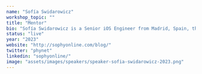```yaml
---
name: "Sofía Swidarowicz"
workshop_topic: ""
title: "Mentor"
bio: "Sofía Swidarowicz is a Senior iOS Engineer from Madrid, Spain, that has worked in different products and functionalities, from banking (BBVA) to holiday accommodations (Idealista/Rentalia), in an Online Travel Agency (eDreams), in an online learning platform for creatives (Domestika) and recently in a company which designs, manufactures, and distributes electric vehicle charging technologies (Wallbox). She loves spreading information about iOS programming and mobile technology, and enjoys playing inline hockey, learning to surf, and meeting people from all parts of the world."
status: "live"
year: "2023"
website: "http://sophyonline.com/blog/"
twitter: "phynet"
linkedin: "sophyonline/"
image: "assets/images/speakers/speaker-sofia-swidarowicz-2023.png"
---
```

